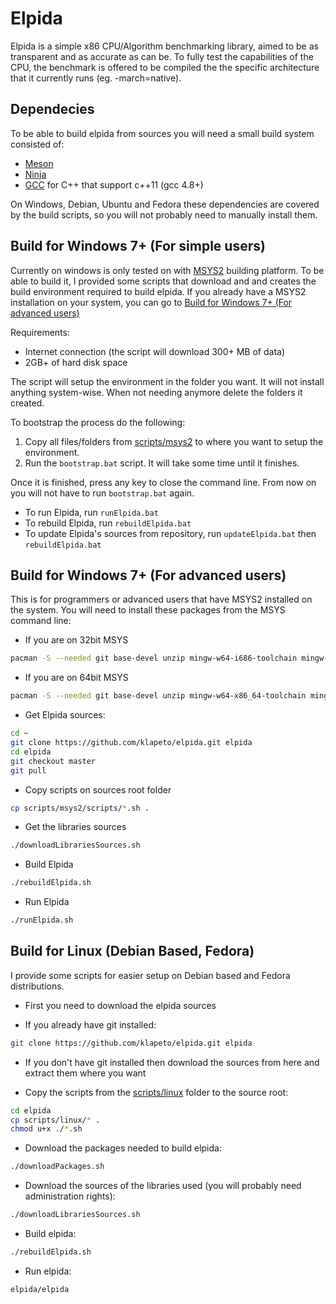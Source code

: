 # Elpida

Elpida is a simple x86 CPU/Algorithm benchmarking library, aimed to be as transparent and as accurate as can be.
To fully test the capabilities of the CPU, the benchmark is offered to be compiled the the specific architecture that it currently runs (eg. -march=native).

## Dependecies

To be able to build elpida from sources you will need a small build system consisted of:

* [Meson](https://mesonbuild.com "The Meson Build system")
* [Ninja](https://ninja-build.org/ "Ninja, a small build system with a focus on speed")
* [GCC](https://gcc.gnu.org "The GNU Compiler collection") for C++ that support c++11 (gcc 4.8+)

On Windows, Debian, Ubuntu and Fedora these dependencies are covered by the build scripts, so you will not probably need to manually install them.

## Build for Windows 7+ (For simple users)

Currently on windows is only tested on with [MSYS2](https://www.msys2.org/ "MSYS2 is a software distro and building platform for Windows") building platform. To be able to build it, I provided some scripts that download and and creates the build environment required to build elpida. If you already have a MSYS2 installation on your system, you can go to [Build for Windows 7+ (For advanced users)](#Build-for-Windows-7+-(For-advanced-users))

Requirements:

* Internet connection (the script will download 300+ MB of data)
* 2GB+ of hard disk space

The script will setup the environment in the folder you want. It will not install anything system-wise. When not needing anymore delete the folders it created.

To bootstrap the process do the following:

1. Copy all files/folders from [scripts/msys2](scripts/msys2) to where you want to setup the environment.
2. Run the `bootstrap.bat` script. It will take some time until it finishes.

Once it is finished, press any key to close the command line. From now on you will not have to run `bootstrap.bat` again.

* To run Elpida, run `runElpida.bat`
* To rebuild Elpida, run `rebuildElpida.bat`
* To update Elpida's sources from repository, run `updateElpida.bat` then `rebuildElpida.bat`

## Build for Windows 7+ (For advanced users)

This is for programmers or advanced users that have MSYS2 installed on the system. You will need to install these packages from the MSYS command line:

* If you are on 32bit MSYS

``` bash
pacman -S --needed git base-devel unzip mingw-w64-i686-toolchain mingw-w64-i686-python3 mingw-w64-i686-ninja mingw-w64-i686-meson
```

* If you are on 64bit MSYS

``` bash
pacman -S --needed git base-devel unzip mingw-w64-x86_64-toolchain mingw-w64-x86_64-python3 mingw-w64-x86_64-ninja mingw-w64-x86_64-meson
```

* Get Elpida sources:

``` bash
cd ~
git clone https://github.com/klapeto/elpida.git elpida
cd elpida
git checkout master
git pull
```

* Copy scripts on sources root folder

``` bash
cp scripts/msys2/scripts/*.sh .
```

* Get the libraries sources

``` bash
./downloadLibrariesSources.sh
```

* Build Elpida

``` bash
./rebuildElpida.sh
```

* Run Elpida

``` bash
./runElpida.sh
```

## Build for Linux (Debian Based, Fedora)

I provide some scripts for easier setup on Debian based and Fedora distributions.

* First you need to download the elpida sources

* If you already have git installed:

``` bash
git clone https://github.com/klapeto/elpida.git elpida
```

* If you don't have git installed then download the sources from here and extract them where you want

* Copy the scripts from the [scripts/linux](scripts/linux) folder to the source root:

``` bash
cd elpida
cp scripts/linux/* .
chmod u+x ./*.sh
```

* Download the packages needed to build elpida:

``` bash
./downloadPackages.sh
```

* Download the sources of the libraries used (you will probably need administration rights):

``` bash
./downloadLibrariesSources.sh
```

* Build elpida:

``` bash
./rebuildElpida.sh
```

* Run elpida:

``` bash
elpida/elpida
```